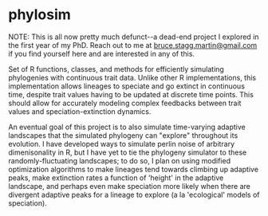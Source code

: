 # phylosim
NOTE: This is all now pretty much defunct--a dead-end project I explored in the first year of my PhD. Reach out to me at bruce.stagg.martin@gmail.com if you find yourself here and are interested in any of this.

Set of R functions, classes, and methods for efficiently simulating phylogenies with continuous trait data. Unlike other R implementations, this implementation allows lineages to speciate and go extinct in continuous time, despite trait values having to be updated at discrete time points. This should allow for accurately modeling complex feedbacks between trait values and speciation-extinction dynamics.

An eventual goal of this project is to also simulate time-varying adaptive landscapes that the simulated phylogeny can "explore" throughout its evolution. I have developed ways to simulate perlin noise of arbitrary dimenisonality in R, but I have yet to tie the phylogeny simulator to these randomly-fluctuating landscapes; to do so, I plan on using modified optimization algorithms to make lineages tend towards climbing up adaptive peaks, make extinction rates a function of 'height' in the adaptive landscape, and perhaps even make speciation more likely when there are divergent adaptive peaks for a lineage to explore (a la 'ecological' models of speciation).
